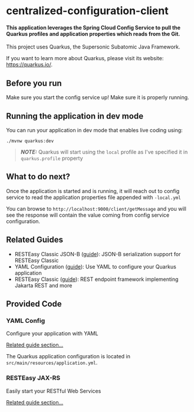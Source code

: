 # centralized-configuration-client
#### This application leverages the Spring Cloud Config Service to pull the Quarkus profiles and application properties which reads from the Git.

This project uses Quarkus, the Supersonic Subatomic Java Framework.

If you want to learn more about Quarkus, please visit its website: <https://quarkus.io/>.

## Before you run

Make sure you start the config service up! Make sure it is properly running.

## Running the application in dev mode

You can run your application in dev mode that enables live coding using:

```shell script
./mvnw quarkus:dev
```

> **_NOTE:_**  Quarkus will start using the `local` profile as I've specified it in `quarkus.profile` property

## What to do next?

Once the application is started and is running, it will reach out to config service to read the application properties file appended with `-local.yml`

You can browse to `http://localhost:9000/client/getMessage` and you will see the response will contain the value coming from config service configuration.


## Related Guides

- RESTEasy Classic JSON-B ([guide](https://quarkus.io/guides/rest-json)): JSON-B serialization support for RESTEasy Classic
- YAML Configuration ([guide](https://quarkus.io/guides/config-yaml)): Use YAML to configure your Quarkus application
- RESTEasy Classic ([guide](https://quarkus.io/guides/resteasy)): REST endpoint framework implementing Jakarta REST and more

## Provided Code

### YAML Config

Configure your application with YAML

[Related guide section...](https://quarkus.io/guides/config-reference#configuration-examples)

The Quarkus application configuration is located in `src/main/resources/application.yml`.

### RESTEasy JAX-RS

Easily start your RESTful Web Services

[Related guide section...](https://quarkus.io/guides/getting-started#the-jax-rs-resources)

